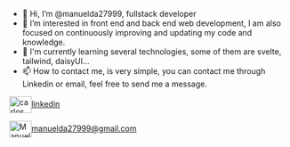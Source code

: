 - 👋 Hi, I’m @manuelda27999, fullstack developer
- 👀 I’m interested in front end and back end web development, I am also focused on continuously improving and updating my code and knowledge.
- 🌱 I'm currently learning several technologies, some of them are svelte, tailwind, daisyUI...
- 📫 How to contact me, is very simple, you can contact me through Linkedin or email, feel free to send me a message.
  
<p align="left">

<a href="https://www.linkedin.com/in/manuel-david-castillo-p%C3%A9rez-60899319b/" target="blank"><img align="center" src="https://cdn.jsdelivr.net/npm/simple-icons@3.0.1/icons/linkedin.svg" alt="carlos salvador díaz" height="30" width="40" />linkedin</a>

<a href="mailto:manuelda27999@gmail.com " target="blank"><img align="center" src="https://cdn.jsdelivr.net/npm/simple-icons@3.0.1/icons/gmail.svg" alt="Manuel David Castillo Pérez" height="30" width="40" />manuelda27999@gmail.com</a>
</p>

<!---
manuelda27999/manuelda27999 is a ✨ special ✨ repository because its `README.md` (this file) appears on your GitHub profile.
You can click the Preview link to take a look at your changes.
--->

